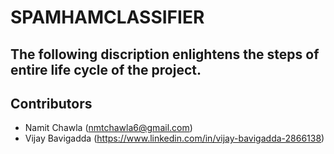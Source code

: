 # SPAMHAMCLASSIFIER
The following discription enlightens the steps of entire life cycle of the project.
---
## Contributors
- Namit Chawla (nmtchawla6@gmail.com)
- Vijay Bavigadda (https://www.linkedin.com/in/vijay-bavigadda-2866138)
